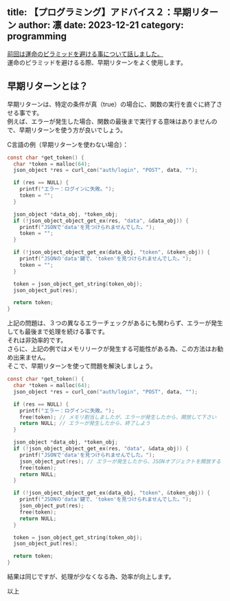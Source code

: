 title: 【プログラミング】アドバイス２：早期リターン
author: 凛
date: 2023-12-21
category: programming
----
[前回は運命のピラミッドを避ける事について話しました。](/blog/programming-pyramid-of-doom.xhtml)\
運命のピラミッドを避けるる際、早期リターンをよく使用します。

## 早期リターンとは？
早期リターンは、特定の条件が真（true）の場合に、関数の実行を直ぐに終了させる事です。\
例えば、エラーが発生した場合、関数の最後まで実行する意味はありませんので、早期リターンを使う方が良いでしょう。

C言語の例（早期リターンを使わない場合）：
```c
const char *get_token() {
  char *token = malloc(64);
  json_object *res = curl_con("auth/login", "POST", data, "");

  if (res == NULL) {
    printf("エラー：ログインに失敗。");
    token = "";
  }

  json_object *data_obj, *token_obj;
  if (!json_object_object_get_ex(res, "data", &data_obj)) {
    printf("JSONで'data'を見つけられませんでした。");
    token = "";
  }

  if (!json_object_object_get_ex(data_obj, "token", &token_obj)) {
    printf("JSONの'data'鍵で、'token'を見つけられませんでした。");
    token = "";
  }

  token = json_object_get_string(token_obj);
  json_object_put(res);

  return token;
}
```

上記の問題は、３つの異なるエラーチェックがあるにも関わらず、エラーが発生しても最後まで処理を続ける事です。\
それは非効率的です。\
さらに、上記の例ではメモリリークが発生する可能性がある為、この方法はお勧め出来ません。\
そこで、早期リターンを使って問題を解決しましょう。

```c
const char *get_token() {
  char *token = malloc(64);
  json_object *res = curl_con("auth/login", "POST", data, "");

  if (res == NULL) {
    printf("エラー：ログインに失敗。");
    free(token); // メモリ割当しましたが、エラーが発生したから、開放して下さい
    return NULL; // エラーが発生したから、終了しよう
  }

  json_object *data_obj, *token_obj;
  if (!json_object_object_get_ex(res, "data", &data_obj)) {
    printf("JSONで'data'を見つけられませんでした。");
    json_object_put(res); // エラーが発生したから、JSONオブジェクトを開放する
    free(token);
    return NULL;
  }

  if (!json_object_object_get_ex(data_obj, "token", &token_obj)) {
    printf("JSONの'data'鍵で、'token'を見つけられませんでした。");
    json_object_put(res);
    free(token);
    return NULL;
  }

  token = json_object_get_string(token_obj);
  json_object_put(res);

  return token;
}
```

結果は同じですが、処理が少なくなる為、効率が向上します。

以上
